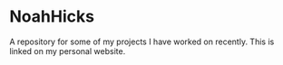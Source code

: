 # NoahHicks
A repository for some of my projects I have worked on recently. This is linked on my personal website.
